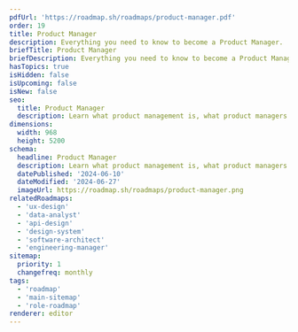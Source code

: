 ```yaml
---
pdfUrl: 'https://roadmap.sh/roadmaps/product-manager.pdf'
order: 19
title: Product Manager
description: Everything you need to know to become a Product Manager.
briefTitle: Product Manager
briefDescription: Everything you need to know to become a Product Manager.
hasTopics: true
isHidden: false
isUpcoming: false
isNew: false
seo:
  title: Product Manager
  description: Learn what product management is, what product managers do and how to become one using our community-driven roadmap.
dimensions:
  width: 968
  height: 5200
schema:
  headline: Product Manager
  description: Learn what product management is, what product managers do and how to become one using our community-driven roadmap.
  datePublished: '2024-06-10'
  dateModified: '2024-06-27'
  imageUrl: https://roadmap.sh/roadmaps/product-manager.png
relatedRoadmaps:
  - 'ux-design'
  - 'data-analyst'
  - 'api-design'
  - 'design-system'
  - 'software-architect'
  - 'engineering-manager'
sitemap:
  priority: 1
  changefreq: monthly
tags:
  - 'roadmap'
  - 'main-sitemap'
  - 'role-roadmap'
renderer: editor
---
```

